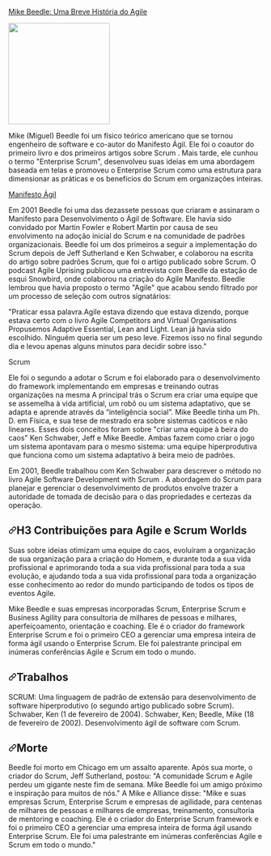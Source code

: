 <div id="readme" class="Box-body readme blob js-code-block-container p-5 p-xl-6 gist-border-0">
    <article class="markdown-body entry-content container-lg" itemprop="text"><p dir="auto"><a href="https://www.zentao.pm/blog/a-brief-history-of-agile-mike-beedle-tragic-loss-to-the-scrum-community-1086.html" rel="nofollow">Mike Beedle: Uma Breve História do Agile</a></p>
<div dir="auto">
<a target="_blank" rel="noopener noreferrer nofollow" href="https://user-images.githubusercontent.com/112489062/191096064-56b1eed9-ff06-4082-8938-ae93b2743ca5.jpg"><img src="https://user-images.githubusercontent.com/112489062/191096064-56b1eed9-ff06-4082-8938-ae93b2743ca5.jpg" width="200px" style="max-width: 100%;"></a>
</div>
<p dir="auto">Mike (Miguel) Beedle foi um físico teórico americano que se tornou engenheiro de software e co-autor do Manifesto Ágil. Ele foi o coautor do primeiro livro e dos primeiros artigos sobre Scrum . Mais tarde, ele cunhou o termo "Enterprise Scrum", desenvolveu suas ideias em uma abordagem baseada em telas e promoveu o Enterprise Scrum como uma estrutura para dimensionar as práticas e os benefícios do Scrum em organizações inteiras.</p>
<p dir="auto"><a href="https://www.objective.com.br/insights/manifesto-agil/#:~:text=12%20princ%C3%ADpios%20do%20Manifesto%20%C3%81gil&amp;text=%E2%80%9CNossa%20maior%20prioridade%20%C3%A9%20satisfazer,vantagem%20competitiva%20para%20o%20cliente%E2%80%9D" rel="nofollow">Manifesto Ágil</a></p>
<p dir="auto">Em 2001 Beedle foi uma das dezassete pessoas que criaram e assinaram o Manifesto para Desenvolvimento o Ágil de Software. Ele havia sido convidado por Martin Fowler e Robert Martin por causa de seu envolvimento na adoção inicial do Scrum e na comunidade de padrões organizacionais. Beedle foi um dos primeiros a seguir a implementação do Scrum depois de Jeff Sutherland e Ken Schwaber, e colaborou na escrita do artigo sobre padrões Scrum, que foi o artigo publicado sobre Scrum. O podcast Agile Uprising publicou uma entrevista com Beedle da estação de esqui Snowbird, onde colaborou na criação do Agile Manifesto. Beedle lembrou que havia proposto o termo "Agile" que acabou sendo filtrado por um processo de seleção com outros signatários:</p>
<p dir="auto">"Praticar essa palavra.Agile estava dizendo que estava dizendo, porque estava certo com o livro Agile Competitors and Virtual Organisations Propusemos Adaptive Essential, Lean and Light. Lean já havia sido escolhido. Ninguém queria ser um peso leve. Fizemos isso no final segundo dia e levou apenas alguns minutos para decidir sobre isso."</p>
<p dir="auto">Scrum</p>
<p dir="auto">Ele foi o segundo a adotar o Scrum e foi elaborado para o desenvolvimento do framework implementando em empresas e treinando outras organizações na mesma
A principal trás o Scrum era criar uma equipe que se assemelha à vida artificial, um robô ou um sistema adaptativo, que se adapta e aprende através da “inteligência social”. Mike Beedle tinha um Ph. D. em Física, e sua tese de mestrado era sobre sistemas caóticos e não lineares. Esses dois conceitos foram sobre "criar uma equipe à beira do caos" Ken Schwaber, Jeff e Mike Beedle. Ambas fazem como criar o jogo um sistema apontavam para o mesmo sistema: uma equipe hiperprodutiva que funciona como um sistema adaptativo à beira meio de padrões.</p>
<p dir="auto">Em 2001, Beedle trabalhou com Ken Schwaber para descrever o método no livro Agile Software Development with Scrum . A abordagem do Scrum para planejar e gerenciar o desenvolvimento de produtos envolve trazer a autoridade de tomada de decisão para o das propriedades e certezas da operação.</p>
<h2 dir="auto"><a id="user-content-h3-contribuições-para-agile-e-scrum-worlds" class="anchor" aria-hidden="true" href="#h3-contribuições-para-agile-e-scrum-worlds"><svg class="octicon octicon-link" viewBox="0 0 16 16" version="1.1" width="16" height="16" aria-hidden="true"><path fill-rule="evenodd" d="M7.775 3.275a.75.75 0 001.06 1.06l1.25-1.25a2 2 0 112.83 2.83l-2.5 2.5a2 2 0 01-2.83 0 .75.75 0 00-1.06 1.06 3.5 3.5 0 004.95 0l2.5-2.5a3.5 3.5 0 00-4.95-4.95l-1.25 1.25zm-4.69 9.64a2 2 0 010-2.83l2.5-2.5a2 2 0 012.83 0 .75.75 0 001.06-1.06 3.5 3.5 0 00-4.95 0l-2.5 2.5a3.5 3.5 0 004.95 4.95l1.25-1.25a.75.75 0 00-1.06-1.06l-1.25 1.25a2 2 0 01-2.83 0z"></path></svg></a>H3 Contribuições para Agile e Scrum Worlds</h2>
<p dir="auto">Suas sobre ideias otimizam uma equipe do caos, evoluíram a organização de sua organização para a criação do Homem, e durante toda a sua vida profissional e aprimorando toda a sua vida profissional para toda a sua evolução, e ajudando toda a sua vida profissional para toda a organização esse conhecimento ao redor do mundo participando de todos os tipos de eventos Agile.</p>
<p dir="auto">Mike Beedle e suas empresas incorporadas Scrum, Enterprise Scrum e Business Agility para consultoria de milhares de pessoas e milhares, aperfeiçoamento, orientação e coaching. Ele é o criador do framework Enterprise Scrum e foi o primeiro CEO a gerenciar uma empresa inteira de forma ágil usando o Enterprise Scrum. Ele foi palestrante principal em inúmeras conferências Agile e Scrum em todo o mundo.</p>
<h2 dir="auto"><a id="user-content-trabalhos" class="anchor" aria-hidden="true" href="#trabalhos"><svg class="octicon octicon-link" viewBox="0 0 16 16" version="1.1" width="16" height="16" aria-hidden="true"><path fill-rule="evenodd" d="M7.775 3.275a.75.75 0 001.06 1.06l1.25-1.25a2 2 0 112.83 2.83l-2.5 2.5a2 2 0 01-2.83 0 .75.75 0 00-1.06 1.06 3.5 3.5 0 004.95 0l2.5-2.5a3.5 3.5 0 00-4.95-4.95l-1.25 1.25zm-4.69 9.64a2 2 0 010-2.83l2.5-2.5a2 2 0 012.83 0 .75.75 0 001.06-1.06 3.5 3.5 0 00-4.95 0l-2.5 2.5a3.5 3.5 0 004.95 4.95l1.25-1.25a.75.75 0 00-1.06-1.06l-1.25 1.25a2 2 0 01-2.83 0z"></path></svg></a>Trabalhos</h2>
<p dir="auto">SCRUM: Uma linguagem de padrão de extensão para desenvolvimento de software hiperprodutivo (o segundo artigo publicado sobre Scrum). Schwaber, Ken (1 de fevereiro de 2004). Schwaber, Ken; Beedle, Mike (18 de fevereiro de 2002). Desenvolvimento ágil de software com Scrum.</p>
<h2 dir="auto"><a id="user-content-morte" class="anchor" aria-hidden="true" href="#morte"><svg class="octicon octicon-link" viewBox="0 0 16 16" version="1.1" width="16" height="16" aria-hidden="true"><path fill-rule="evenodd" d="M7.775 3.275a.75.75 0 001.06 1.06l1.25-1.25a2 2 0 112.83 2.83l-2.5 2.5a2 2 0 01-2.83 0 .75.75 0 00-1.06 1.06 3.5 3.5 0 004.95 0l2.5-2.5a3.5 3.5 0 00-4.95-4.95l-1.25 1.25zm-4.69 9.64a2 2 0 010-2.83l2.5-2.5a2 2 0 012.83 0 .75.75 0 001.06-1.06 3.5 3.5 0 00-4.95 0l-2.5 2.5a3.5 3.5 0 004.95 4.95l1.25-1.25a.75.75 0 00-1.06-1.06l-1.25 1.25a2 2 0 01-2.83 0z"></path></svg></a>Morte</h2>
<p dir="auto">Beedle foi morto em Chicago em um assalto aparente.
Após sua morte, o criador do Scrum, Jeff Sutherland, postou: "A comunidade Scrum e Agile perdeu um gigante neste fim de semana. Mike Beedle foi um amigo próximo e inspiração para muitos de nós."  A Mike e Alliance disse: "Mike e suas empresas Scrum, Enterprise Scrum e empresas de agilidade, para centenas de milhares de pessoas e milhares de empresas, treinamento, consultoria de mentoring e coaching. Ele é o criador do Enterprise Scrum framework e foi o primeiro CEO a gerenciar uma empresa inteira de forma ágil usando Enterprise Scrum. Ele foi uma palestrante em inúmeras conferências Agile e Scrum em todo o mundo."</p>
</article>
  </div>
